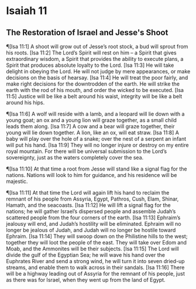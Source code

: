 # Isaiah 11

## The Restoration of Israel and Jesse's Shoot
¶[Isa 11:1] A shoot will grow out of Jesse’s root stock, a bud will sprout from his roots.
[Isa 11:2] The Lord’s Spirit will rest on him – a Spirit that gives extraordinary wisdom, a Spirit that provides the ability to execute plans, a Spirit that produces absolute loyalty to the Lord.
[Isa 11:3] He will take delight in obeying the Lord. He will not judge by mere appearances, or make decisions on the basis of hearsay.
[Isa 11:4] He will treat the poor fairly, and make right decisions for the downtrodden of the earth. He will strike the earth with the rod of his mouth, and order the wicked to be executed.
[Isa 11:5] Justice will be like a belt around his waist, integrity will be like a belt around his hips.

¶[Isa 11:6] A wolf will reside with a lamb, and a leopard will lie down with a young goat; an ox and a young lion will graze together, as a small child leads them along.
[Isa 11:7] A cow and a bear will graze together, their young will lie down together. A lion, like an ox, will eat straw.
[Isa 11:8] A baby will play over the hole of a snake; over the nest of a serpent an infant will put his hand.
[Isa 11:9] They will no longer injure or destroy on my entire royal mountain. For there will be universal submission to the Lord’s sovereignty, just as the waters completely cover the sea.

¶[Isa 11:10] At that time a root from Jesse will stand like a signal flag for the nations. Nations will look to him for guidance, and his residence will be majestic.

¶[Isa 11:11] At that time the Lord will again lift his hand to reclaim the remnant of his people from Assyria, Egypt, Pathros, Cush, Elam, Shinar, Hamath, and the seacoasts.
[Isa 11:12] He will lift a signal flag for the nations; he will gather Israel’s dispersed people and assemble Judah’s scattered people from the four corners of the earth.
[Isa 11:13] Ephraim’s jealousy will end, and Judah’s hostility will be eliminated. Ephraim will no longer be jealous of Judah, and Judah will no longer be hostile toward Ephraim.
[Isa 11:14] They will swoop down on the Philistine hills to the west; together they will loot the people of the east. They will take over Edom and Moab, and the Ammonites will be their subjects.
[Isa 11:15] The Lord will divide the gulf of the Egyptian Sea; he will wave his hand over the Euphrates River and send a strong wind, he will turn it into seven dried-up streams, and enable them to walk across in their sandals.
[Isa 11:16] There will be a highway leading out of Assyria for the remnant of his people, just as there was for Israel, when they went up from the land of Egypt.

